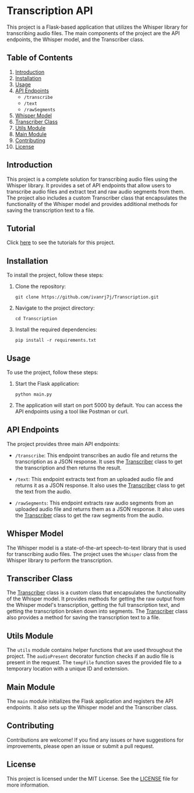 # Transcription API

This project is a Flask-based application that utilizes the Whisper library for transcribing audio files. The main components of the project are the API endpoints, the Whisper model, and the Transcriber class.

## Table of Contents

1. [Introduction](#introduction)
2. [Installation](#installation)
3. [Usage](#usage)
4. [API Endpoints](#api-endpoints)
   - `/transcribe`
   - `/text`
   - `/rawSegments`
5. [Whisper Model](#whisper-model)
6. [Transcriber Class](#transcriber-class)
7. [Utils Module](#utils-module)
8. [Main Module](#main-module)
9. [Contributing](#contributing)
10. [License](#license)

## Introduction

This project is a complete solution for transcribing audio files using the Whisper library. It provides a set of API endpoints that allow users to transcribe audio files and extract text and raw audio segments from them. The project also includes a custom Transcriber class that encapsulates the functionality of the Whisper model and provides additional methods for saving the transcription text to a file.

## Tutorial

Click [here](https://github.com/ivanrj7j/Transcription/wiki/Tutorial) to see the tutorials for this project.

## Installation

To install the project, follow these steps:

1. Clone the repository:
   ```
   git clone https://github.com/ivanrj7j/Transcription.git
   ```

2. Navigate to the project directory:
   ```
   cd Transcription
   ```

3. Install the required dependencies:
   ```
   pip install -r requirements.txt
   ```

## Usage

To use the project, follow these steps:

1. Start the Flask application:
   ```
   python main.py
   ```

2. The application will start on port 5000 by default. You can access the API endpoints using a tool like Postman or curl.

## API Endpoints

The project provides three main API endpoints:

- `/transcribe`: This endpoint transcribes an audio file and returns the transcription as a JSON response. It uses the [Transcriber](src/modules/transcriber.py) class to get the transcription and then returns the result.

- `/text`: This endpoint extracts text from an uploaded audio file and returns it as a JSON response. It also uses the [Transcriber](src/modules/transcriber.py) class to get the text from the audio.

- `/rawSegments`: This endpoint extracts raw audio segments from an uploaded audio file and returns them as a JSON response. It also uses the [Transcriber](src/modules/transcriber.py) class to get the raw segments from the audio.

## Whisper Model

The Whisper model is a state-of-the-art speech-to-text library that is used for transcribing audio files. The project uses the `Whisper` class from the Whisper library to perform the transcription.

## Transcriber Class

The [Transcriber](src/modules/transcriber.py) class is a custom class that encapsulates the functionality of the Whisper model. It provides methods for getting the raw output from the Whisper model's transcription, getting the full transcription text, and getting the transcription broken down into segments. The [Transcriber](src/modules/transcriber.py) class also provides a method for saving the transcription text to a file.

## Utils Module

The `utils` module contains helper functions that are used throughout the project. The `audioPresent` decorator function checks if an audio file is present in the request. The `tempFile` function saves the provided file to a temporary location with a unique ID and extension.

## Main Module

The `main` module initializes the Flask application and registers the API endpoints. It also sets up the Whisper model and the Transcriber class.

## Contributing

Contributions are welcome! If you find any issues or have suggestions for improvements, please open an issue or submit a pull request.

## License

This project is licensed under the MIT License. See the [LICENSE](LICENSE) file for more information.